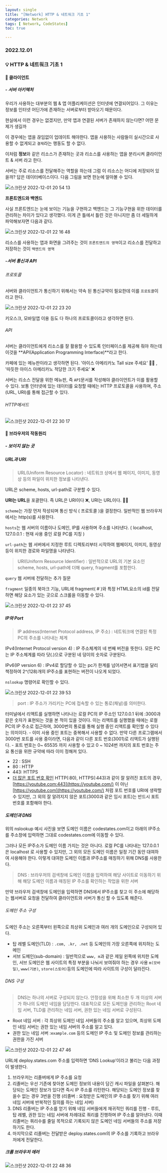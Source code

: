 ```yaml
---
layout: single
title: "[Network] HTTP & 네트워크 기초 1"
categories: Network
tags: [ Network, CodeStates]
toc: true

---
```


### 2022.12.01

### 💡  HTTP & 네트워크 기초 1

#### 📌 클라이언트 

##### - 서버 아키텍처

우리가 사용하는 대부분의 웹 & 앱 어플리케이션은 인터넷에 연결되어있다. 그 이유는 정보를 인터넷 어딘가에 존재하는 서버로부터 받아오기 때문이다.

현실에서 이런 경우는 없겠지만, 만약 앱과 연결된 서버가 존재하지 않는다면? 어떤 문제가 생길까 

이 경우에는 앱을 끊임없이 업데이트 해야한다. 앱을 사용하는 사람들이 실시간으로 사용할 수 없게되고 `결제`라는 행동도 할 수 없다. 

이처럼 **정보**와 같은 리소스가 존재하는 곳과 리소스를 사용하는 앱을 분리시켜 클라이언트 & 서버 라고 한다. 

서버는 주로 리소스를 전달해주는 역할을 하는데 그럼 이 리소스는 어디에 저장되어 있을까? 답은 데이터베이스이다. 다음 그림을 보면 한눈에 알아볼 수 있다. 

![스크린샷 2022-12-01 20 54 13](https://user-images.githubusercontent.com/104547038/205046443-2ccb908e-f494-4101-8638-d1db5a2eaf12.png)



**프론트엔드와 백엔드**

사실 프론트엔드는 눈에 보이는 기능을 구현하고 백엔드는 그 기능구현을 위한 데이터를 관리하는 차이가 있다고 생각했다. 이게 큰 틀에서 틀린 것은 아니지만 좀 더 세밀하게 파악해보자면 다음과 같다. 

![스크린샷 2022-12-01 22 16 48](https://user-images.githubusercontent.com/104547038/205062474-684c2597-5ac0-441b-bd59-ac6d9c049d00.png)

리소스를 사용하는 앱과 화면을 그려주는 것이 `프론트엔드의 영역`이고 리소스를 전달하고 저장하는 것이 `백엔드의 영역`



##### -서버 통신과 API 

###### 프로토콜

서버와 클라이언트가 통신하기 위해서는 약속 된 통신규약이 필요한데 이를 `프로토콜`이라고 한다. 

![스크린샷 2022-12-01 22 23 20](https://user-images.githubusercontent.com/104547038/205063835-79779f40-311c-4473-8810-084368ae70c1.png)

키오스크, 모바일앱 이용 등도 다 하나의 프로토콜이라고 생각하면 된다. 



###### API

서버는 클라이언트에게 리소스를 잘 활용할 수 있도록 인터페이스를 제공해 줘야 하는데 이것을 **API(Application Programming Interface)**라고 한다. 

카페에 있는 메뉴판이라고 생각하면 된다. '아이스 아메리카노 Tall size 주세요' 🙆‍♂️ , '따듯한 아이스 아메리카노 적당한 크기 주세요' ❌

서버는 리소스 전달을 위한 메뉴판, 즉 `API`문서를 작성해야 클라이언트가 이를 활용할 수 있다. 보통 인터넷에 있는 데이터를 요청할 때에는 HTTP 프로토콜을 사용하며, 주소(URL, URI)를 통해 접근할 수 있다. 



###### HTTP메서드

![스크린샷 2022-12-01 22 30 17](https://user-images.githubusercontent.com/104547038/205065302-6833a634-a760-410c-b880-31438eb91648.png)



#### 📌 브라우저의 작동원리 

##### - 보이지 않는 곳

##### URL과 URI

> URL(Uniform Resource Locator) :
> 네트워크 상에서 웹 페이지, 이미지, 동영상 등의 파일이 위치한 정보를 나타낸다.

URL은 scheme, hosts, url-path로 구분할 수 있다. 

**URI는 URL**을 포괄한다. 즉 URL은 URI이다 ❌,  URI는 URL이다. 🙆‍♂️

`scheme`는 가장 먼저 작성되며 통신 방식 ( 프로토콜 )을 결정한다. 일반적인 웹 브라우저에서는 http(s)를 사용한다. 

`hosts`는 웹 서버의 이름이나 도메인, IP를 사용하며 주소를 나타낸다. ( localhost, 127.0.0.1 : 현재 사용 중인 로컬 PC를 지칭 )

`url-path`는 웹 서버에서 지정한 루트 디렉토리부터 시작하여 웹페이지, 이미지, 동영상 등이 위치한 경로와 파일명을 나타낸다. 

> URI(Uniform Resource Identifier) :
> 일반적으로 URL의 기본 요소인 scheme, hosts, url-path에 더해 query, fragment를 포함한다.

`query` 웹 서버에 전달하는 추가 질문

`fragment` 일종의 북마크 기능, URL에 fragment( # )와 특정 HTML요소의 id를 전달하면 해당 요소가 있는 곳으로 스크롤을 이동할 수 있다. 

![스크린샷 2022-12-01 22 37 45](https://user-images.githubusercontent.com/104547038/205066953-094b3245-d10b-4210-a89d-18525562dd59.png)

##### IP와 Port

> IP address(Internet Protocol address, IP 주소) :
> 네트워크에 연결된 특정 PC의 주소를 나타내는 체계

IPv4(Internet Protocol version 4) : IP 주소체계의 네 번째 버전을 뜻한다. 모든 PC는 IP 주소체계를 따라 닷(.)으로 구분된 네 덩이의 숫자로 구분된다.

IPv6(IP version 6) : IPv4로 할당할 수 있는 pc가 한계를 넘어서면서 표기법을 달리 책정하여 2^(128)개의 IP주소를 표현하는 버전이 나오게 되었다.

`nslookup` 명령어로 확인할 수 있다. 

![스크린샷 2022-12-01 22 39 53](https://user-images.githubusercontent.com/104547038/205067425-5c01b837-135e-4b79-b8f3-3c14074dab94.png)



> port :
> IP 주소가 가리키는 PC에 접속할 수 있는 통로(채널)를 의미한다.

터미널에서 리액트를 실행하면 나타나는 로컬 PC의 IP 주소인 127.0.0.1 뒤에 :3000과 같은 숫자가 표현되는 것을 본 적이 있을 것이다.
이는 리액트를 실행했을 때에는 로컬 PC의 IP 주소로 접근하여, 3000번의 통로를 통해 실행 중인 리액트를 확인할 수 있다는 의미이다.
\- 이미 사용 중인 포트는 중복해서 사용할 수 없다. 만약 다른 프로그램에서 3000번 포트를 사용 중이라면, 다음과 같이 다른 포트 번호(3001)로 리액트가 실행된다.
\- 포트 번호는 0~ 65535 까지 사용할 수 있고 0 ~ 1024번 까지의 포트 번호는 주요 통신을 위한 규약에 따라 이미 정해져 있다.

- 22 : SSH
- 80 : HTTP
- 443: HTTPS
- [더 많은 포트 번호 확인](https://en.wikipedia.org/wiki/List_of_TCP_and_UDP_port_numbers)
  HTTP(:80), HTTPS(:443)과 같이 잘 알려진 포트의 경우, [https://youtube.com:443](https://youtube.com/) 이 아닌 [https://youtube.com](https://youtube.com/) 처럼 포트 번호를 URI에 생략할 수 있지만, 그 외의 잘 알려지지 않은 포트(3000과 같은 임시 포트)는 반드시 포트 번호를 포함해야 한다.

##### 도메인과 DNS

위의 nslookup 예시 사진을 보면 도메인 이름은  codestates.com이고 아래의 IP주소를 주소창에 입력하면 그대로 codestates.com에 이동할 수 있다. 

그러나 모든 IP주소가 도메인 이름 가지는 것은 아니다. 로컬 PC를 나타내는 127.0.0.1 은 localhost 로 사용할 수 있지만, 그 외의 모든 도메인 이름은 일정 기간 동안 대여하여 사용해야 한다. 이렇게 대여한 도메인 이름과 IP주소를 매칭하기 위해 DNS를 사용한다.

> DNS :
> 브라우저의 검색창에 도메인 이름을 입력하여 해당 사이트로 이동하기 위해 해당 도메인 이름과 매칭된 IP 주소를 확인하는 작업을 위한 서버

만약 브라우저 검색창에 도메인을 입력하면 DNS에서 IP주소를 찾고 이 주소에 해당하는 웹서버로 요청을 전달하여 클라이언트와 서버가 통신 할 수 있도록 해준다.

###### 도메인 주소 구성

도메인 주소는 오른쪽부터 왼쪽으로 최상위 도메인과 여러 개의 도메인으로 구성되어 있다.

- 탑 레벨 도메인(TLD) : `.com, .kr, .net` 등 도메인의 가장 오른쪽에 위치하는 도메인
- 서브 도메인(sub-domain) : 일반적으로 `www, m`과 같은 제일 왼쪽에 위치한 도메인, 서브 도메인은 웹 사이트의 특정 부분을 나눠서 보여줘야 하는 경우 사용
  `m(모바일)`, `www(기본)`, `store(스토어)`등의 도메인에 따라 사이트의 구성이 달라진다.

###### DNS 구성

> DNS는 하나의 서버로 구성되지 않는다.
> 안정성을 위해 최소한 두 개 이상의 서버가 하나의 도메인 네임을 담당한다.
> 대표적으로 모든 도메인을 관리하는 Root 네임 서버, TLD를 관리하는 네임 서버, 권한 있는 네임 서버로 구성된다.

- Root 네임 서버 : 각 최상위 도메인 네임 서버들의 주소를 알고 있으며, 최상위 도메인 네임 서버는 권한 있는 네임 서버의 주소를 알고 있다.
- 권한 있는 네임 서버 :`example.com` 등의 도메인 IP 주소 및 도메인 정보를 관리하는 권한을 가진 서버

![스크린샷 2022-12-01 22 47 46](https://user-images.githubusercontent.com/104547038/205069149-b65e5e12-bfce-4027-a28b-0dfe96ee8dea.png)

URL에 deploy.states.com 주소를 입력하면 ‘DNS Lookup’이라고 불리는 다음 과정이 발생한다.

1. 브라우저는 리졸버에게 IP 주소를 요청
2. 리졸버는 우선 기존에 찾아본 도메인 정보의 내용이 담긴 캐시 파일을 살펴본다. 해당되는 도메인 정보가 있다면 즉시 IP 주소를 리턴한다. 해당되는 도메인 정보를 찾을수 없는 경우 3번을 진행
   (리졸버 : 요청받은 도메인의 IP 주소를 찾기 위해 여러 네임 서버에 반복적인 질의를 하는 네임 서버)
3. DNS 리졸버는 IP 주소를 얻기 위해 네임 서버들에게 재귀적인 쿼리를 진행 - 루트, 탑 레벨, 권한 있는 네임 서버에 차례대로 쿼리를 진행하며 IP 주소를 알아낸다.
   이때 리졸버는 쿼리수를 줄일 목적으로 기록되지 않은 도메인 네임 서버들의 주소를 저장하기도 한다.
4. 마지막으로 리졸버는 전달받은 deploy.states.com의 IP 주소를 기록하고 브라우저에게 전달한다.

##### 크롬 브라우저 에러

![스크린샷 2022-12-01 22 48 36](https://user-images.githubusercontent.com/104547038/205069324-62898adc-0a5f-46b2-adfc-41a77d943aba.png)